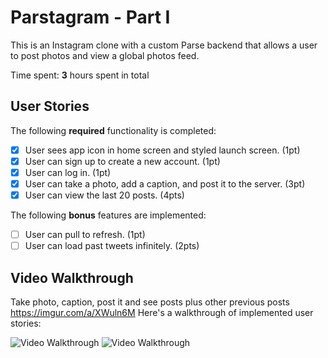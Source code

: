 # Parstagram - Part I

This is an Instagram clone with a custom Parse backend that allows a user to post photos and view a global photos feed.

Time spent: **3** hours spent in total

## User Stories

The following **required** functionality is completed:

- [x] User sees app icon in home screen and styled launch screen. (1pt)
- [x] User can sign up to create a new account. (1pt)
- [x] User can log in. (1pt)
- [x] User can take a photo, add a caption, and post it to the server. (3pt)
- [x] User can view the last 20 posts. (4pts)

The following **bonus** features are implemented:

- [ ] User can pull to refresh. (1pt)
- [ ] User can load past tweets infinitely. (2pts)

## Video Walkthrough
Take photo, caption, post it and see posts plus other previous posts
https://imgur.com/a/XWuln6M
Here's a walkthrough of implemented user stories:

<img src='https://im7.ezgif.com/tmp/ezgif-7-0558fdcbcf50.gif' title='Icon and Styled launch screen' width='' alt='Video Walkthrough' />
<img src='https://im7.ezgif.com/tmp/ezgif-7-6e47466d8ba2.gif' title='Log in' width='' alt='Video Walkthrough' />
